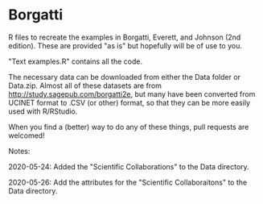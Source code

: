 # Borgatti
R files to recreate the examples in Borgatti, Everett, and Johnson (2nd edition). These are provided "as is" but hopefully will be of use to you.

"Text examples.R" contains all the code.

The necessary data can be downloaded from either the Data folder or Data.zip. Almost all of these datasets are from http://study.sagepub.com/borgatti2e, but many have been converted from UCINET format to .CSV (or other) format, so that they can be more easily used with R/RStudio.

When you find a (better) way to do any of these things, pull requests are welcomed!

Notes:

2020-05-24: Added the "Scientific Collaborations" to the Data directory.

2020-05-26: Add the attributes for the "Scientific Collaboraitons" to the Data directory.
